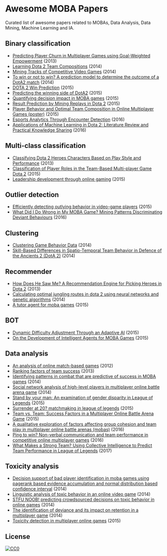 # Awesome MOBA Papers
Curated list of awesome papers related to MOBAs, Data Analysis, Data Mining, Machine Learning and IA.

## Binary classification
- [Predicting Player Churn in Multiplayer Games using Goal-Weighted Empowerment](http://citeseerx.ist.psu.edu/viewdoc/download?doi=10.1.1.401.9126&rep=rep1&type=pdf) (2013)
- [Learning Dota 2 Team Compositions](https://pdfs.semanticscholar.org/f77a/4251575df758b5a401121d465aa109aa0c6a.pdf) (2014)
- [Mining Tracks of Competitive Video Games](http://ac.els-cdn.com/S221267161400081X/1-s2.0-S221267161400081X-main.pdf?_tid=20cd2154-1823-11e7-970a-00000aacb35e&acdnat=1491192661_6a11b8f7058bd48d8c83ad915acebc7b) (2014)
- [To win or not to win? A prediction model to determine the outcome of a DotA2 match](https://cseweb.ucsd.edu/~jmcauley/cse255/reports/wi15/Kaushik_Kalyanaraman.pdf) (2014)
- [DOTA 2 Win Prediction](https://cseweb.ucsd.edu/~jmcauley/cse255/reports/fa15/018.pdf) (2015)
- [Predicting the winning side of DotA2](https://pdfs.semanticscholar.org/3615/82b0926fe14224fcd9a5bb642e9eb3cb0921.pdf) (2015)
- [Quantifying decision impact in MOBA games](http://cs229.stanford.edu/proj2015/251_report.pdf) (2015)
- [Result Prediction by Mining Replays in Dota 2](https://www.diva-portal.org/smash/get/diva2:829556/FULLTEXT01.pdf) (2015)
- [Player Behavior and Optimal Team Composition in Online Multiplayer Games (poster)](https://arxiv.org/pdf/1503.02230.pdf) (2015)
- [Esports Analytics Through Encounter Detection](http://www.sloansportsconference.com/wp-content/uploads/2016/02/Paper1458_final.pdf) (2016)
- [Applications of Machine Learning in Dota 2: Literature Review and Practical Knowledge Sharing](https://dtai.cs.kuleuven.be/events/MLSA16/papers/paper_19.pdf) (2016)

## Multi-class classification
- [Classifying Dota 2 Heroes Characters Based on Play Style and Performance](http://spotidoc.com/doc/163929/classifying-dota-2-heroes-based-on-play-style-and-perform?mode=scroll) (2013)
- [Classification of Player Roles in the Team-Based Multi-player Game Dota 2](https://drive.google.com/file/d/0BzZachlrMzDhaDVvclRkbExWZnc/view) (2015)
- [Leadership development through online gaming](https://www.econstor.eu/bitstream/10419/72527/1/743632516.pdf) (2015)

## Outlier detection
- [Efficiently detecting outlying behavior in video-game players](https://peerj.com/articles/1502.pdf) (2015)
- [What Did I Do Wrong in My MOBA Game? Mining Patterns Discriminating Deviant Behaviours](http://sci-hub.cc/10.1109/DSAA.2016.75) (2016)

## Clustering
- [Clustering Game Behavior Data](http://sci-hub.cc/10.1109/TCIAIG.2014.2376982) (2014)
- [Skill-Based Differences in Spatio-Temporal Team Behavior in Defence of the Ancients 2 (DotA 2)](http://sci-hub.cc/10.1109/GEM.2014.7048109) (2014)

## Recommender
- [How Does He Saw Me? A Recommendation Engine for Picking Heroes in Dota 2](http://cs229.stanford.edu/proj2013/PerryConley-HowDoesHeSawMeARecommendationEngineForPickingHeroesInDota2.pdf) (2013)
- [Calculating optimal jungling routes in dota 2 using neural networks and genetic algorithms](http://commerce3.derby.ac.uk/ojs/index.php/gb/article/viewFile/14/12) (2014)
- [A tutor agent for moba games](http://sbgames.org/sbgames2015/anaispdf/computacao-short/147512.pdf) (2015)

## BOT
- [Dynamic Difficulty Adjustment Through an Adaptive AI](http://homepages.dcc.ufmg.br/~vnsilva/papers/147312_2.pdf) (2015)
- [On the Development of Intelligent Agents for MOBA Games](http://homepages.dcc.ufmg.br/~vnsilva/papers/147511_2.pdf) (2015)

## Data analysis
- [An analysis of online match-based games](http://sci-hub.cc/10.1109/HAVE.2012.6374452) (2012)
- [Ranking factors of team success](http://sci-hub.cc/10.1145/2487788.2488147) (2013)
- [Identifying patterns in combat that are predictive of success in MOBA games](https://people.engr.ncsu.edu/dlrober4/papers/fdg14-combat.pdf) (2014)
- [Social network analysis of high-level players in multiplayer online battle arena game](https://drive.google.com/file/d/0BzZachlrMzDhaW5vd29fZnJPVU0/view) (2014)
- [Stand by your man: An examination of gender disparity in League of Legends](http://sci-hub.cc/10.1177/1555412014567228) (2015)
- [Surrender at 20? matchmaking in league of legends](http://sci-hub.cc/10.1109/GEM.2015.7377234) (2015)
- [Team vs. Team: Success Factors in a Multiplayer Online Battle Arena Game](https://www.researchgate.net/profile/Noshir_Contractor/publication/291363066_Team_vs_Team_Success_Factors_in_a_Multiplayer_Online_Battle_Arena_Game/links/56cc8cd908ae1106370d9a40.pdf) (2015)
- [A qualitative exploration of factors affecting group cohesion and team play in multiplayer online battle arenas (mobas)](http://sci-hub.cc/10.1007/s40869-016-0017-0) (2016)
- [Ping to win? Non-verbal communication and team performance in competitive online multiplayer games](http://alexleavitt.com/papers/2016_CHI_LeavittKeeganClark_PingTeamPerformance.pdf) (2016)
- [What Makes a Strong Team? Using Collective Intelligence to Predict Team Performance in League of Legends](http://mitsloan.mit.edu/shared/ods/documents/?DocumentID=2710) (2017)

## Toxicity analysis
- [Decision support of bad player identification in moba games using pagerank based evidence accumulation and normal distribution based confidence interval](https://pdfs.semanticscholar.org/1651/911e75f4eb5b41fd24a5e25b4934b5911c2c.pdf) (2014)
- [Linguistic analysis of toxic behavior in an online video game](https://drive.google.com/file/d/0BzZachlrMzDhTUZHVFVRWVpLSlU/view) (2014)
- [STFU NOOB! predicting crowdsourced decisions on toxic behavior in online games](https://arxiv.org/pdf/1404.5905.pdf) (2014)
- [The identification of deviance and its impact on retention in a multiplayer game](http://sci-hub.cc/10.1145/2531602.2531724) (2014)
- [Toxicity detection in multiplayer online games](http://www.ds.ewi.tudelft.nl/~iosup/Articles/online-games-toxicity15netgames_cr.pdf) (2015)


## License

[![CC0](http://mirrors.creativecommons.org/presskit/buttons/88x31/svg/cc-zero.svg)](https://creativecommons.org/publicdomain/zero/1.0/)
